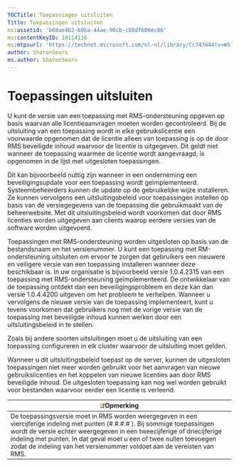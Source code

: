 ```yaml
---
TOCTitle: Toepassingen uitsluiten
Title: Toepassingen uitsluiten
ms:assetid: 'b68ae4b2-b9ba-44ae-90cb-c88df600ec86'
ms:contentKeyID: 18114116
ms:mtpsurl: 'https://technet.microsoft.com/nl-nl/library/Cc747644(v=WS.10)'
author: SharonSears
ms.author: SharonSears
---
```


Toepassingen uitsluiten
=======================

U kunt de versie van een toepassing met RMS-ondersteuning opgeven op basis waarvan alle licentieaanvragen moeten worden gecontroleerd. Bij de uitsluiting van een toepassing wordt in elke gebruikslicentie een voorwaarde opgenomen dat de licentie alleen van toepassing is op de door RMS beveiligde inhoud waarvoor de licentie is uitgegeven. Dit geldt niet wanneer de toepassing waarmee de licentie wordt aangevraagd, is opgenomen in de lijst met uitgesloten toepassingen.

Dit kan bijvoorbeeld nuttig zijn wanneer in een onderneming een beveiligingsupdate voor een toepassing wordt geïmplementeerd. Systeembeheerders kunnen de update op de gebruikelijke wijze installeren. Ze kunnen vervolgens een uitsluitingsbeleid voor toepassingen instellen op basis van de versiegegevens van de toepassing die gebruikmaakt van de beheerwebsite. Met dit uitsluitingsbeleid wordt voorkomen dat door RMS licenties worden uitgegeven aan clients waarop eerdere versies van de software worden uitgevoerd.

Toepassingen met RMS-ondersteuning worden uitgesloten op basis van de bestandsnaam en het versienummer. U kunt een toepassing met RM-ondersteuning uitsluiten om ervoor te zorgen dat gebruikers een nieuwere en veiligere versie van een toepassing installeren wanneer deze beschikbaar is. In uw organisatie is bijvoorbeeld versie 1.0.4.2315 van een toepassing met RMS-ondersteuning geïmplementeerd. De ontwikkelaar van de toepassing ontdekt dan een beveiligingsprobleem en deze kan dan versie 1.0.4.4200 uitgeven om het probleem te verhelpen. Wanneer u vervolgens de nieuwe versie van de toepassing implementeert, kunt u tevens voorkomen dat gebruikers nog met de vorige versie van de toepassing met beveiligde inhoud kunnen werken door een uitsluitingsbeleid in te stellen.

Zoals bij andere soorten uitsluitingen moet u de uitsluiting van een toepassing configureren in elk cluster waarvoor de uitsluiting moet gelden.

Wanneer u dit uitsluitingsbeleid toepast op de server, kunnen de uitgesloten toepassingen niet meer worden gebruikt voor het aanvragen van nieuwe gebruikslicenties en het koppelen van nieuwe licenties aan door RMS beveiligde inhoud. De uitgesloten toepassing kan nog wel worden gebruikt voor bestanden waarvoor eerder een licentie is verleend.

| ![](/security-updates/images/Cc747644.note(WS.10).gif)Opmerking                                                                                                                                                                                                                                                                                    |
|---------------------------------------------------------------------------------------------------------------------------------------------------------------------------------------------------------------------------------------------------------------------------------------------------------------------------------------------------------------|
| De toepassingsversie moet in RMS worden weergegeven in een viercijferige indeling met punten (\#.\#.\#.\# ). Bij sommige toepassingen wordt de versie echter weergegeven in een tweecijferige of driecijferige indeling met punten. In dat geval moet u een of twee nullen toevoegen zodat de indeling van het versienummer voldoet aan de vereisten van RMS. |
